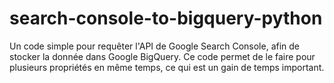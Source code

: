 # search-console-to-bigquery-python
Un code simple pour requêter l'API de Google Search Console, afin de stocker la donnée dans Google BigQuery. Ce code permet de le faire pour plusieurs propriétés en même temps, ce qui est un gain de temps important.
